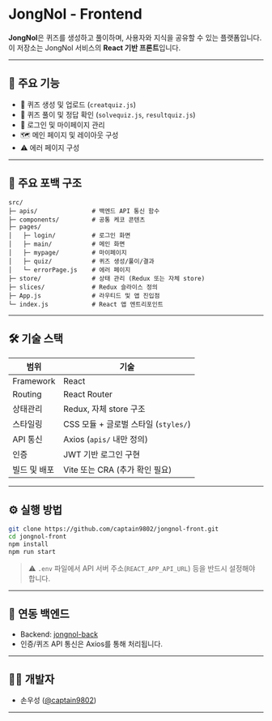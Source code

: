 #  JongNol - Frontend

**JongNol**은 퀴즈를 생성하고 풀이하며, 사용자와 지식을 공유할 수 있는 플랫폼입니다.
이 저장소는 JongNol 서비스의 **React 기반 프론트**입니다.

---

## 🚀 주요 기능

* 📄 퀴즈 생성 및 업로드 (`creatquiz.js`)
* 🌟 퀴즈 풀이 및 정답 확인 (`solvequiz.js`, `resultquiz.js`)
* 👤 로그인 및 마이페이지 관리
* 🗺️ 메인 페이지 및 레이아웃 구성
* ⚠️ 에러 페이지 구성

---

## 📁 주요 포백 구조

```
src/
├─ apis/               # 백엔드 API 통신 함수
├─ components/         # 공통 케코 콘텐츠
├─ pages/
│   ├─ login/          # 로그인 화면
│   ├─ main/           # 메인 화면
│   ├─ mypage/         # 마이페이지
│   ├─ quiz/           # 퀴즈 생성/풀이/결과
│   └─ errorPage.js    # 에러 페이지
├─ store/              # 상태 관리 (Redux 또는 자체 store)
├─ slices/             # Redux 슬라이스 정의
├─ App.js              # 라우티드 및 앱 진입점
└─ index.js            # React 앱 엔트리포인트
```

---

## 🛠 기술 스택

| 범위        | 기술                           |
| --------- | ---------------------------- |
| Framework | React                        |
| Routing   | React Router                 |
| 상태관리      | Redux, 자체 store 구조           |
| 스타일링      | CSS 모듈 + 글로벌 스타일 (`styles/`) |
| API 통신    | Axios (`apis/` 내만 정의)        |
| 인증        | JWT 기반 로그인 구현                |
| 빌드 및 배포   | Vite 또는 CRA (추가 확인 필요)       |

---

## ⚙️ 실행 방법

```bash
git clone https://github.com/captain9802/jongnol-front.git
cd jongnol-front
npm install
npm run start
```

> ⚠️ `.env` 파일에서 API 서버 주소(`REACT_APP_API_URL`) 등을 반드시 설정해야 합니다.

---

## 🔗 연동 백엔드

* Backend: [jongnol-back](https://github.com/captain9802/jongnol-back)
* 인증/퀴즈 API 통신은 Axios를 통해 처리됩니다.

---

## 👨‍💼 개발자

* 손우성 ([@captain9802](https://github.com/captain9802))

---
